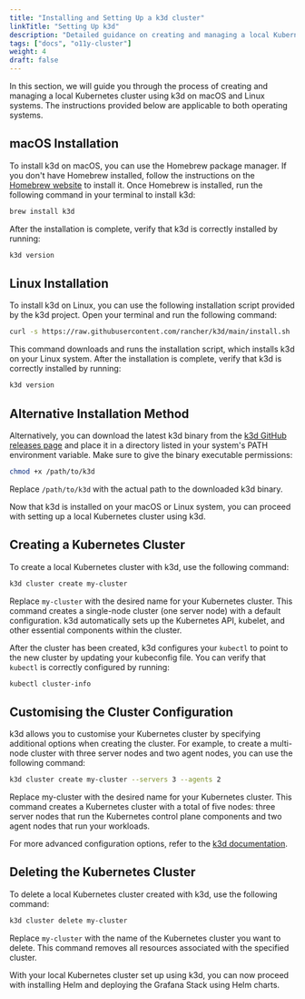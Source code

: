 ```yaml
---
title: "Installing and Setting Up a k3d cluster"
linkTitle: "Setting Up k3d"
description: "Detailed guidance on creating and managing a local Kubernetes cluster using k3d, with explanations of key concepts and commands."
tags: ["docs", "o11y-cluster"]
weight: 4
draft: false
---
```


In this section, we will guide you through the process of creating and managing a local Kubernetes cluster using k3d on macOS and Linux systems. The instructions provided below are applicable to both operating systems.

## macOS Installation
To install k3d on macOS, you can use the Homebrew package manager. If you don't have Homebrew installed, follow the instructions on the [Homebrew website](https://brew.sh/) to install it. Once Homebrew is installed, run the following command in your terminal to install k3d:

```bash
brew install k3d
```
After the installation is complete, verify that k3d is correctly installed by running:

```bash
k3d version
```

## Linux Installation
To install k3d on Linux, you can use the following installation script provided by the k3d project. Open your terminal and run the following command:

```bash
curl -s https://raw.githubusercontent.com/rancher/k3d/main/install.sh | bash
```

This command downloads and runs the installation script, which installs k3d on your Linux system. After the installation is complete, verify that k3d is correctly installed by running:

```bash
k3d version
```

## Alternative Installation Method
Alternatively, you can download the latest k3d binary from the [k3d GitHub releases page](https://github.com/rancher/k3d/releases) and place it in a directory listed in your system's PATH environment variable. Make sure to give the binary executable permissions:

```bash
chmod +x /path/to/k3d
```

Replace `/path/to/k3d` with the actual path to the downloaded k3d binary.

Now that k3d is installed on your macOS or Linux system, you can proceed with setting up a local Kubernetes cluster using k3d.

## Creating a Kubernetes Cluster
To create a local Kubernetes cluster with k3d, use the following command:

```bash
k3d cluster create my-cluster
```

Replace `my-cluster` with the desired name for your Kubernetes cluster. This command creates a single-node cluster (one server node) with a default configuration. k3d automatically sets up the Kubernetes API, kubelet, and other essential components within the cluster.

After the cluster has been created, k3d configures your `kubectl` to point to the new cluster by updating your kubeconfig file. You can verify that `kubectl` is correctly configured by running:

```bash
kubectl cluster-info
```

## Customising the Cluster Configuration
k3d allows you to customise your Kubernetes cluster by specifying additional options when creating the cluster. For example, to create a multi-node cluster with three server nodes and two agent nodes, you can use the following command:

```bash
k3d cluster create my-cluster --servers 3 --agents 2
```

Replace my-cluster with the desired name for your Kubernetes cluster. This command creates a Kubernetes cluster with a total of five nodes: three server nodes that run the Kubernetes control plane components and two agent nodes that run your workloads.

For more advanced configuration options, refer to the [k3d documentation](https://k3d.io/).

## Deleting the Kubernetes Cluster
To delete a local Kubernetes cluster created with k3d, use the following command:

```bash
k3d cluster delete my-cluster
```

Replace `my-cluster` with the name of the Kubernetes cluster you want to delete. This command removes all resources associated with the specified cluster.

With your local Kubernetes cluster set up using k3d, you can now proceed with installing Helm and deploying the Grafana Stack using Helm charts.
